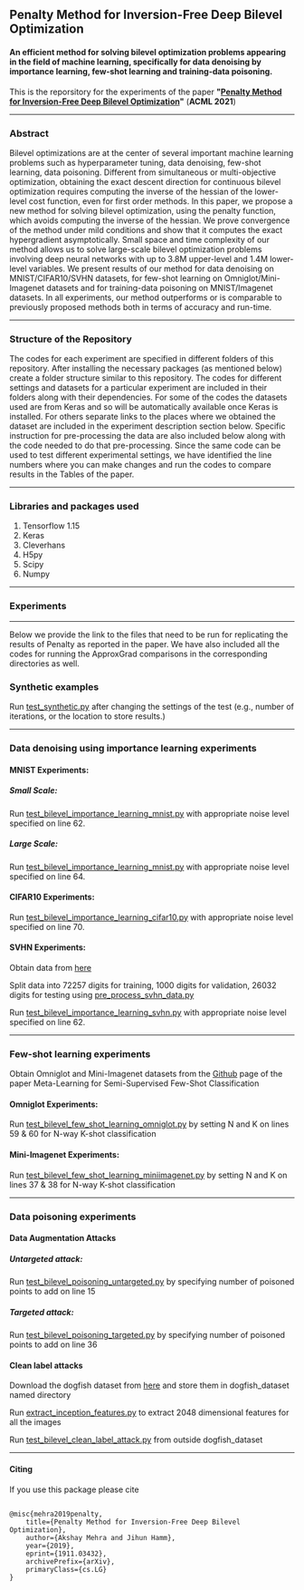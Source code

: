 ## Penalty Method for Inversion-Free Deep Bilevel Optimization

#### An efficient method for solving bilevel optimization problems appearing in the field of machine learning, specifically for data denoising by importance learning, few-shot learning and training-data poisoning.

This is the reporsitory for the experiments of the paper <b>"[Penalty Method for Inversion-Free Deep Bilevel Optimization](https://arxiv.org/pdf/1911.03432.pdf)"</b> (<b>ACML 2021</b>)
<hr>

### Abstract
Bilevel optimizations are at the center of several important machine learning problems such as hyperparameter tuning, data denoising, few-shot learning, data poisoning. Different from simultaneous or multi-objective optimization, obtaining the exact descent direction for continuous bilevel optimization requires computing the inverse of the hessian of the lower-level cost function, even for first order methods. In this paper, we propose a new method for solving bilevel optimization, using the penalty function, which avoids computing the inverse of the hessian. We prove convergence of the method under mild conditions and show that it computes the exact hypergradient asymptotically. Small space and time complexity of our method allows us to solve large-scale bilevel optimization problems involving deep neural networks with up to 3.8M upper-level and 1.4M lower-level variables. We present results of our method for data denoising on MNIST/CIFAR10/SVHN datasets, for few-shot learning on Omniglot/Mini-Imagenet datasets and for training-data poisoning on MNIST/Imagenet datasets. In all experiments, our method outperforms or is comparable to previously proposed methods both in terms of accuracy and run-time.
<hr>

### Structure of the Repository
The codes for each experiment are specified in different folders of this repository. After installing the necessary packages (as mentioned below) create a folder structure similar to this repository. The codes for different settings and datasets for a particular experiment are included in their folders along with their dependencies. For some of the codes the datasets used are from Keras and so will be automatically available once Keras is installed. For others separate links to the places where we obtained the dataset are included in the experiment description section below. Specific instruction for pre-processing the data are also included below along with the code needed to do that pre-processing. Since the same code can be used to test different experimental settings, we have identified the line numbers where you can make changes and run the codes to compare results in the Tables of the paper. 
<hr>

### Libraries and packages used
1. Tensorflow 1.15
2. Keras
3. Cleverhans
4. H5py
5. Scipy
6. Numpy
<hr>

### Experiments
<hr>
Below we provide the link to the files that need to be run for replicating the results of Penalty as reported in the paper. We have also included all the codes for running the ApproxGrad comparisons in the corresponding directories as well. 

### Synthetic examples
Run [test_synthetic.py](applications/synthetic_examples/test_synthetic.py) after changing the settings of the test (e.g., number of iterations, or the location to store results.)
<hr>

### Data denoising using importance learning experiments
#### MNIST Experiments:

##### Small Scale:
Run [test_bilevel_importance_learning_mnist.py](applications/data_denoising/mnist_experiments/small_scale/test_bilevel_importance_learning_mnist.py)  with appropriate noise level specified on line 62.

##### Large Scale:   
Run [test_bilevel_importance_learning_mnist.py](applications/data_denoising/mnist_experiments/large_scale/Penalty/test_bilevel_importance_learning_mnist.py) with appropriate noise level specified on line 64. 

#### CIFAR10 Experiments:	
Run [test_bilevel_importance_learning_cifar10.py](applications/data_denoising/cifar10_experiments/Penalty/test_bilevel_importance_learning_cifar10.py) with appropriate noise level specified on line 70. 

#### SVHN Experiments:
Obtain data from [here](http://ufldl.stanford.edu/housenumbers/)
	
Split data into 72257 digits for training, 1000 digits for validation, 26032 digits for testing using [pre_process_svhn_data.py](applications/data_denoising/svhn_experiments/Penalty/pre_process_svhn_data.py)
	
Run [test_bilevel_importance_learning_svhn.py](applications/data_denoising/svhn_experiments/Penalty/test_bilevel_importance_learning_svhn.py) with appropriate noise level specified on line 62. 
<hr>

### Few-shot learning experiments
Obtain Omniglot and Mini-Imagenet datasets from the [Github](https://github.com/renmengye/few-shot-ssl-public) page of the paper Meta-Learning for Semi-Supervised Few-Shot Classification 

#### Omniglot Experiments:
Run [test_bilevel_few_shot_learning_omniglot.py](applications/few_shot_learning/omniglot_experiments/Penalty/test_bilevel_few_shot_learning_omniglot.py) by setting N and K on lines 59 & 60 for N-way K-shot classification 

#### Mini-Imagenet Experiments:
Run [test_bilevel_few_shot_learning_miniimagenet.py](applications/few_shot_learning/mini-imagenet_experiments/Penalty/test_bilevel_few_shot_learning_miniimagenet.py) by setting N and K on lines 37 & 38 for N-way K-shot classification 
<hr>

### Data poisoning experiments

#### Data Augmentation Attacks

##### Untargeted attack:	
Run [test_bilevel_poisoning_untargeted.py](applications/data_poisoning/data_augmentation_attacks/untargeted_attacks/Penalty/test_bilevel_poisoning_untargeted.py) by specifying number of poisoned points to add on line 15
		
##### Targeted attack:
Run [test_bilevel_poisoning_targeted.py](applications/data_poisoning/data_augmentation_attacks/targeted_attacks/Penalty/test_bilevel_poisoning_targeted.py) by specifying number of poisoned points to add on line 36
	
#### Clean label attacks
Download the dogfish dataset from [here](https://worksheets.codalab.org/bundles/0x550cd344825049bdbb865b887381823c/) and store them in dogfish_dataset named directory

Run [extract_inception_features.py](applications/data_poisoning/clean_label_attacks/dogfish_dataset/extract_inception_features.py) to extract 2048 dimensional features for all the images 

Run [test_bilevel_clean_label_attack.py](applications/data_poisoning/clean_label_attacks/test_bilevel_clean_label_attack.py) from outside dogfish_dataset 
<hr>

#### Citing
If you use this package please cite
<pre>
<code>
@misc{mehra2019penalty,
    title={Penalty Method for Inversion-Free Deep Bilevel Optimization},
    author={Akshay Mehra and Jihun Hamm},
    year={2019},
    eprint={1911.03432},
    archivePrefix={arXiv},
    primaryClass={cs.LG}
}
</code>
</pre>
